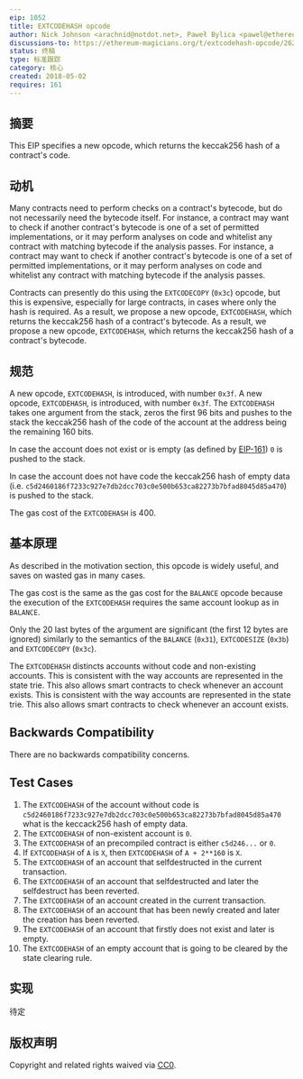 ```yaml
---
eip: 1052
title: EXTCODEHASH opcode
author: Nick Johnson <arachnid@notdot.net>, Paweł Bylica <pawel@ethereum.org>
discussions-to: https://ethereum-magicians.org/t/extcodehash-opcode/262
status: 终稿
type: 标准跟踪
category: 核心
created: 2018-05-02
requires: 161
---
```


## 摘要
This EIP specifies a new opcode, which returns the keccak256 hash of a contract's code.

## 动机
Many contracts need to perform checks on a contract's bytecode, but do not necessarily need the bytecode itself. For instance, a contract may want to check if another contract's bytecode is one of a set of permitted implementations, or it may perform analyses on code and whitelist any contract with matching bytecode if the analysis passes. For instance, a contract may want to check if another contract's bytecode is one of a set of permitted implementations, or it may perform analyses on code and whitelist any contract with matching bytecode if the analysis passes.

Contracts can presently do this using the `EXTCODECOPY` (`0x3c`) opcode, but this is expensive, especially for large contracts, in cases where only the hash is required. As a result, we propose a new opcode, `EXTCODEHASH`, which returns the keccak256 hash of a contract's bytecode. As a result, we propose a new opcode, `EXTCODEHASH`, which returns the keccak256 hash of a contract's bytecode.

## 规范

A new opcode, `EXTCODEHASH`, is introduced, with number `0x3f`. A new opcode, `EXTCODEHASH`, is introduced, with number `0x3f`. The `EXTCODEHASH` takes one argument from the stack, zeros the first 96 bits and pushes to the stack the keccak256 hash of the code of the account at the address being the remaining 160 bits.

In case the account does not exist or is empty (as defined by [EIP-161](./eip-161.md)) `0` is pushed to the stack.

In case the account does not have code the keccak256 hash of empty data (i.e. `c5d2460186f7233c927e7db2dcc703c0e500b653ca82273b7bfad8045d85a470`) is pushed to the stack.

The gas cost of the `EXTCODEHASH` is 400.


## 基本原理

As described in the motivation section, this opcode is widely useful, and saves on wasted gas in many cases.

The gas cost is the same as the gas cost for the `BALANCE` opcode because the execution of the `EXTCODEHASH` requires the same account lookup as in `BALANCE`.

Only the 20 last bytes of the argument are significant (the first 12 bytes are ignored) similarly to the semantics of the `BALANCE` (`0x31`), `EXTCODESIZE` (`0x3b`) and `EXTCODECOPY` (`0x3c`).

The `EXTCODEHASH` distincts accounts without code and non-existing accounts. This is consistent with the way accounts are represented in the state trie. This also allows smart contracts to check whenever an account exists. This is consistent with the way accounts are represented in the state trie. This also allows smart contracts to check whenever an account exists.


## Backwards Compatibility

There are no backwards compatibility concerns.


## Test Cases

1. The `EXTCODEHASH` of the account without code is `c5d2460186f7233c927e7db2dcc703c0e500b653ca82273b7bfad8045d85a470` what is the keccack256 hash of empty data.
2. The `EXTCODEHASH` of non-existent account is `0`.
3. The `EXTCODEHASH` of an precompiled contract is either `c5d246...` or `0`.
4. If `EXTCODEHASH` of `A` is `X`, then `EXTCODEHASH` of `A + 2**160` is `X`.
5. The `EXTCODEHASH` of an account that selfdestructed in the current transaction.
6. The `EXTCODEHASH` of an account that selfdestructed and later the selfdestruct has been reverted.
7. The `EXTCODEHASH` of an account created in the current transaction.
8. The `EXTCODEHASH` of an account that has been newly created and later the creation has been reverted.
9. The `EXTCODEHASH` of an account that firstly does not exist and later is empty.
10. The `EXTCODEHASH` of an empty account that is going to be cleared by the state clearing rule.


## 实现
待定

## 版权声明
Copyright and related rights waived via [CC0](../LICENSE.md).
